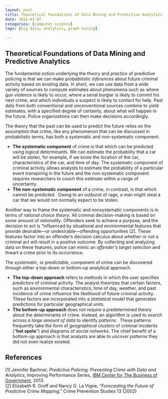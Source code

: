 ```yaml
---
layout: post
title: Theoretical Foundations of Data Mining and Predictive Analytics
date: 2014-03-07
categories: [computer science]
tags: [big data, analytics, graph mining]

---
```


Theoretical Foundations of Data Mining and Predictive Analytics
---
The fundamental notion underlying the *theory* and *practice* of predictive policing is that we can make *probabilistic inferences* about future criminal activity based on existing data. In short, we can use data from a wide variety of sources to compute estimates about phenomena such as where gun violence is likely to occur, where a serial burglar is likely to commit his next crime, and which individuals a suspect is likely to contact for help. Past data from both conventional and unconventional sources combine to yield estimates, with a specified degree of certainty, about what will happen in the future. Police organizations can then make decisions accordingly.
The theory that the past can be used to predict the future relies on the assumption that crime, like any phenomenon that can be discussed in probabilistic terms, has both a systematic and non-systematic component.
* **The systematic component** of crime is that which can be predicted using *logical* determinants. We can estimate the probability that a car will be stolen, for example, if we know the location of the car, characteristics of the car, and time of day. The systematic component of criminal activity allows analysts to estimate the probability of a particular event transpiring in the future and the non-systematic component requires researchers to couch this estimate within a range of uncertainty.  
* **The non-systematic component** of a crime, in contrast, is that which cannot be predicted . Owing to an outburst of rage, a man might steal a car that we would not normally expect to be stolen.

Another way to frame the systematic and nonsystematic components is in terms of *rational choice theory*. All criminal decision-making is based on some amount of *rationality*. Offenders seek to achieve a purpose, and the decision to act is “influenced by situational and environmental features that provide desirable—or undesirable—offending opportunities [2]. These features factor into an offender’s decision calculus about whether or not a criminal act will result in a positive outcome. By collecting and analyzing data on these features, police can mimic an *offender’s target selection* and thwart a crime prior to its occurrence.The *systematic*, or *predictable*, component of crime can be discovered through either a top-down or bottom-up analytical approach.
* **The top-down approach** refers to methods in which the user specifies *predictors* of criminal activity. The analyst theorizes that certain factors, such as environmental characteristics, time of day, weather, and past incidence of crime influence the likelihood of future criminal activity. These factors are incorporated into a *statistical model* that generates predictions for particular geographical units.  
* **The bottom-up approach** does not require a predetermined theory about the determinants of crime. Instead, an algorithm is used to *search* across *a large amount of data* to identify *patterns* . These patterns frequently take the form of *geographical clusters* of criminal incidents (“**hot spots**”) and diagrams of *social networks*. The chief benefit of a bottom-up approach is that analysts are able to *uncover patterns* they did not even realize existed.


References
---
[1] Jennifer Bachner, *Predictive Policing; Preventing Crime with Data and Analytics*, Improving Performance Series, [IBM Center for The Business of Government](http://www.businessofgovernment.org), 2013.  
[2] Elizabeth R. Groff and Nancy G. La Vigne, “*Forecasting the Future of Predictive Crime Mapping*,” Crime Prevention Studies 13 (2002)